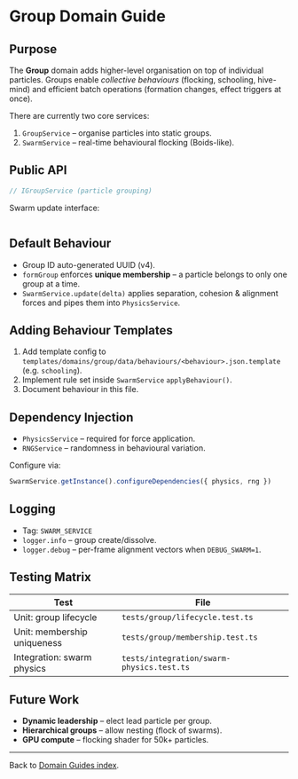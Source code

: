 # Group Domain Guide

## Purpose

The **Group** domain adds higher-level organisation on top of individual particles. Groups enable _collective behaviours_ (flocking, schooling, hive-mind) and efficient batch operations (formation changes, effect triggers at once).

There are currently two core services:

1. `GroupService` – organise particles into static groups.
2. `SwarmService` – real-time behavioural flocking (Boids-like).

## Public API

```1:10:src/domains/group/interfaces/IGroupService.ts
// IGroupService (particle grouping)
```

Swarm update interface:

```1:5:src/domains/group/interfaces/ISwarmService.ts

```

## Default Behaviour

- Group ID auto-generated UUID (v4).
- `formGroup` enforces **unique membership** – a particle belongs to only one group at a time.
- `SwarmService.update(delta)` applies separation, cohesion & alignment forces and pipes them into `PhysicsService`.

## Adding Behaviour Templates

1. Add template config to `templates/domains/group/data/behaviours/<behaviour>.json.template` (e.g. `schooling`).
2. Implement rule set inside `SwarmService` `applyBehaviour()`.
3. Document behaviour in this file.

## Dependency Injection

- `PhysicsService` – required for force application.
- `RNGService` – randomness in behavioural variation.

Configure via:

```typescript
SwarmService.getInstance().configureDependencies({ physics, rng })
```

## Logging

- Tag: `SWARM_SERVICE`
- `logger.info` – group create/dissolve.
- `logger.debug` – per-frame alignment vectors when `DEBUG_SWARM=1`.

## Testing Matrix

| Test                        | File                                      |
| --------------------------- | ----------------------------------------- |
| Unit: group lifecycle       | `tests/group/lifecycle.test.ts`           |
| Unit: membership uniqueness | `tests/group/membership.test.ts`          |
| Integration: swarm physics  | `tests/integration/swarm-physics.test.ts` |

## Future Work

- **Dynamic leadership** – elect lead particle per group.
- **Hierarchical groups** – allow nesting (flock of swarms).
- **GPU compute** – flocking shader for 50k+ particles.

---

Back to [Domain Guides index](./README.md).
